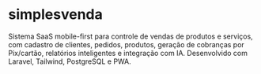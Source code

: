 # simplesvenda
Sistema SaaS mobile-first para controle de vendas de produtos e serviços, com cadastro de clientes, pedidos, produtos, geração de cobranças por Pix/cartão, relatórios inteligentes e integração com IA. Desenvolvido com Laravel, Tailwind, PostgreSQL e PWA.
